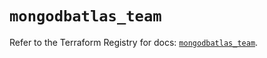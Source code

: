 # `mongodbatlas_team`

Refer to the Terraform Registry for docs: [`mongodbatlas_team`](https://registry.terraform.io/providers/mongodb/mongodbatlas/1.31.0/docs/resources/team).
